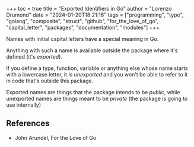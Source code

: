 +++
toc = true
title = "Exported Identifiers in Go"
author = "Lorenzo Drumond"
date = "2024-01-20T18:21:16"
tags = ["programming",  "type",  "golang",  "composite",  "struct",  "github",  "for_the_love_of_go",  "capital_letter",  "packages",  "documentation",  "modules"]
+++


Names with initial capital letters have a special meaning in Go.

Anything with such a name is available outside the package where it's defined (it's _exported_).

If you define a type, function, variable or anything else whose name starts with a lowercase letter, it is _unexported_ and you won't be able to refer to it in code that's outside this package.

Exported names are things that the package intends to be _public_, while unexported names are things meant to be _private_ (the package is going to use internally)

## References
- John Arundel, For the Love of Go
